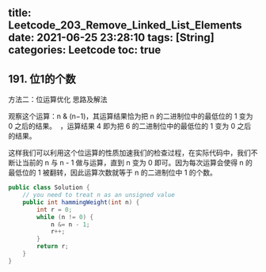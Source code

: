 title: Leetcode_203_Remove_Linked_List_Elements
date: 2021-06-25 23:28:10
tags: [String]
categories: Leetcode
toc: true
---
## 191. 位1的个数

方法二：位运算优化
思路及解法

观察这个运算：n & (n−1)，其运算结果恰为把 n 的二进制位中的最低位的 1 变为 0 之后的结果。
​
 ，运算结果 4 即为把 6 的二进制位中的最低位的 1 变为 0 之后的结果。

这样我们可以利用这个位运算的性质加速我们的检查过程，在实际代码中，我们不断让当前的 n 与 n - 1 做与运算，直到 n 变为 0 即可。因为每次运算会使得 n 的最低位的 1 被翻转，因此运算次数就等于 n 的二进制位中 1 的个数。

```java
public class Solution {
    // you need to treat n as an unsigned value
    public int hammingWeight(int n) {
        int r = 0;
        while (n != 0) {
            n &= n - 1;
            r++;
        }
        return r;
    }
}
```